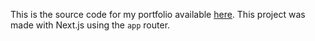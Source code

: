 This is the source code for my portfolio available [here](https://konstantin-lukas.de).
This project was made with Next.js using the `app` router.